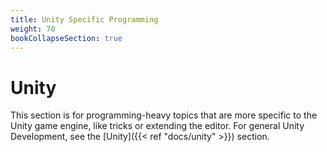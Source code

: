 ```yaml
---
title: Unity Specific Programming 
weight: 70
bookCollapseSection: true
---
```


# Unity

This section is for programming-heavy topics that are more specific to the Unity game engine, like tricks or extending the editor. For general Unity Development, see the [Unity]({{< ref "docs/unity" >}}) section.